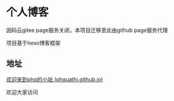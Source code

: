# 个人博客

因码云gitee page服务关闭，本项目迁移至此由github page服务代理

项目基于hexo博客框架

## 地址

[欢迎来到phq的小站 (phquathi.github.io)](https://phquathi.github.io/pHq-blog/)

欢迎大家访问